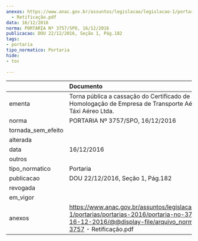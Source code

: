 ```yaml
---
anexos: https://www.anac.gov.br/assuntos/legislacao/legislacao-1/portarias/portarias-2016/portaria-no-3757-spo-16-12-2016/@@display-file/arquivo_norma/PA2016-3757
  - Retificação.pdf
data: 16/12/2016
norma: PORTARIA Nº 3757/SPO, 16/12/2016
publicacao: DOU 22/12/2016, Seção 1, Pág.182
tags:
- portaria
tipo_normatico: Portaria
hide: 
- toc 
 
---
```


|                    | Documento                                                                                                                                                                    |
|:-------------------|:-----------------------------------------------------------------------------------------------------------------------------------------------------------------------------|
| ementa             | Torna pública a cassação do Certificado de Homologação de Empresa de Transporte Aéreo da Envira Táxi Aéreo Ltda.                                                             |
| norma              | PORTARIA Nº 3757/SPO, 16/12/2016                                                                                                                                             |
| tornada_sem_efeito |                                                                                                                                                                              |
| alterada           |                                                                                                                                                                              |
| data               | 16/12/2016                                                                                                                                                                   |
| outros             |                                                                                                                                                                              |
| tipo_normatico     | Portaria                                                                                                                                                                     |
| publicacao         | DOU 22/12/2016, Seção 1, Pág.182                                                                                                                                             |
| revogada           |                                                                                                                                                                              |
| em_vigor           |                                                                                                                                                                              |
| anexos             | https://www.anac.gov.br/assuntos/legislacao/legislacao-1/portarias/portarias-2016/portaria-no-3757-spo-16-12-2016/@@display-file/arquivo_norma/PA2016-3757 - Retificação.pdf |
